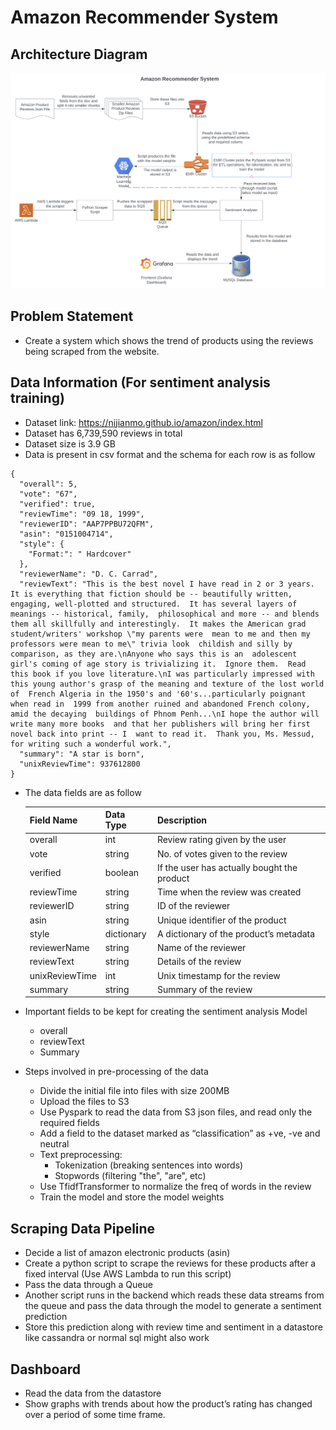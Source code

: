 # Amazon Recommender System

## Architecture Diagram
![Architecture Diagram](/images/Architecture_Diagram.jpeg?raw=true "Architecture Diagram")

## Problem Statement
- Create a system which shows the trend of products using the reviews being scraped from the website.

## Data Information (For sentiment analysis training)
- Dataset link: https://nijianmo.github.io/amazon/index.html
- Dataset has 6,739,590 reviews in total
- Dataset size is 3.9 GB
- Data is present in csv format and the schema for each row is as follow
```
{
  "overall": 5,
  "vote": "67",
  "verified": true,
  "reviewTime": "09 18, 1999",
  "reviewerID": "AAP7PPBU72QFM",
  "asin": "0151004714",
  "style": {
    "Format:": " Hardcover"
  },
  "reviewerName": "D. C. Carrad",
  "reviewText": "This is the best novel I have read in 2 or 3 years.  It is everything that fiction should be -- beautifully written, engaging, well-plotted and structured.  It has several layers of meanings -- historical, family,  philosophical and more -- and blends them all skillfully and interestingly.  It makes the American grad student/writers' workshop \"my parents were  mean to me and then my professors were mean to me\" trivia look  childish and silly by comparison, as they are.\nAnyone who says this is an  adolescent girl's coming of age story is trivializing it.  Ignore them.  Read this book if you love literature.\nI was particularly impressed with  this young author's grasp of the meaning and texture of the lost world of  French Algeria in the 1950's and '60's...particularly poignant when read in  1999 from another ruined and abandoned French colony, amid the decaying  buildings of Phnom Penh...\nI hope the author will write many more books  and that her publishers will bring her first novel back into print -- I  want to read it.  Thank you, Ms. Messud, for writing such a wonderful work.",
  "summary": "A star is born",
  "unixReviewTime": 937612800
}
```


- The data fields are as follow

    | Field Name        | Data Type       | Description                                     |
    | :----             | :----           | :----                                           |
    | overall           | int             | Review rating given by the user                 |
    | vote              | string          | No. of votes given to the review                |
    | verified          | boolean         | If the user has actually bought the product     |
    | reviewTime        | string          | Time when the review was created                |
    | reviewerID        | string          | ID of the reviewer                              |
    | asin              | string          | Unique identifier of the product                |
    | style             | dictionary      | A dictionary of the product’s metadata          |
    | reviewerName      | string          | Name of the reviewer                            |
    | reviewText        | string          | Details of the review                           |
    | unixReviewTime    | int             | Unix timestamp for the review                   |
    | summary           | string          | Summary of the review                           |


- Important fields to be kept for creating the sentiment analysis Model
    - overall
    - reviewText
    - Summary

- Steps involved in pre-processing of the data
    - Divide the initial file into files with size 200MB
    - Upload the files to S3
    - Use Pyspark to read the data from S3 json files, and read only the required fields
    - Add a field to the dataset marked as “classification” as +ve, -ve and neutral
    - Text preprocessing:
        - Tokenization (breaking sentences into words)
        - Stopwords (filtering "the", "are", etc)
    - Use TfidfTransformer to normalize the freq of words in the review
    - Train the model and store the model weights

## Scraping Data Pipeline
- Decide a list of amazon electronic products (asin)
- Create a python script to scrape the reviews for these products after a fixed interval (Use AWS Lambda to run this script)
- Pass the data through a Queue
- Another script runs in the backend which reads these data streams from the queue and pass the data through the model to generate a sentiment prediction
- Store this prediction along with review time and sentiment in a datastore like cassandra or normal sql might also work

## Dashboard
- Read the data from the datastore
- Show graphs with trends about how the product’s rating has changed over a period of some time frame.
